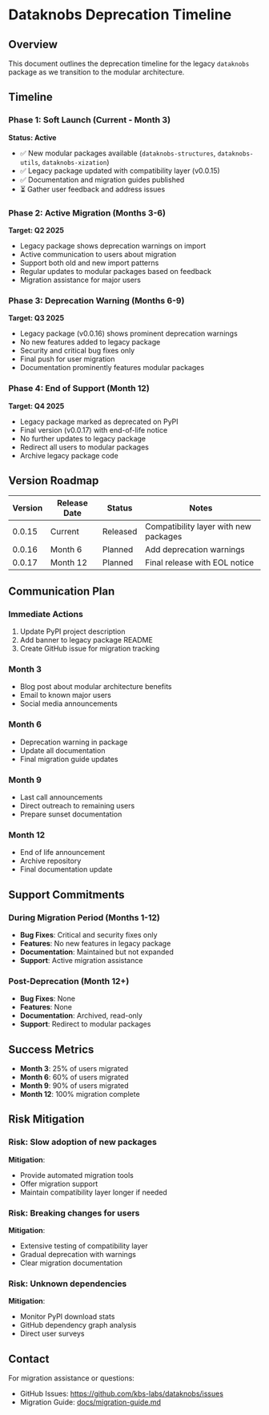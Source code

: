 # Dataknobs Deprecation Timeline

## Overview

This document outlines the deprecation timeline for the legacy `dataknobs` package as we transition to the modular architecture.

## Timeline

### Phase 1: Soft Launch (Current - Month 3)
**Status: Active**

- ✅ New modular packages available (`dataknobs-structures`, `dataknobs-utils`, `dataknobs-xization`)
- ✅ Legacy package updated with compatibility layer (v0.0.15)
- ✅ Documentation and migration guides published
- ⏳ Gather user feedback and address issues

### Phase 2: Active Migration (Months 3-6)
**Target: Q2 2025**

- Legacy package shows deprecation warnings on import
- Active communication to users about migration
- Support both old and new import patterns
- Regular updates to modular packages based on feedback
- Migration assistance for major users

### Phase 3: Deprecation Warning (Months 6-9)
**Target: Q3 2025**

- Legacy package (v0.0.16) shows prominent deprecation warnings
- No new features added to legacy package
- Security and critical bug fixes only
- Final push for user migration
- Documentation prominently features modular packages

### Phase 4: End of Support (Month 12)
**Target: Q4 2025**

- Legacy package marked as deprecated on PyPI
- Final version (v0.0.17) with end-of-life notice
- No further updates to legacy package
- Redirect all users to modular packages
- Archive legacy package code

## Version Roadmap

| Version | Release Date | Status | Notes |
|---------|-------------|--------|-------|
| 0.0.15 | Current | Released | Compatibility layer with new packages |
| 0.0.16 | Month 6 | Planned | Add deprecation warnings |
| 0.0.17 | Month 12 | Planned | Final release with EOL notice |

## Communication Plan

### Immediate Actions
1. Update PyPI project description
2. Add banner to legacy package README
3. Create GitHub issue for migration tracking

### Month 3
- Blog post about modular architecture benefits
- Email to known major users
- Social media announcements

### Month 6
- Deprecation warning in package
- Update all documentation
- Final migration guide updates

### Month 9
- Last call announcements
- Direct outreach to remaining users
- Prepare sunset documentation

### Month 12
- End of life announcement
- Archive repository
- Final documentation update

## Support Commitments

### During Migration Period (Months 1-12)
- **Bug Fixes**: Critical and security fixes only
- **Features**: No new features in legacy package
- **Documentation**: Maintained but not expanded
- **Support**: Active migration assistance

### Post-Deprecation (Month 12+)
- **Bug Fixes**: None
- **Features**: None
- **Documentation**: Archived, read-only
- **Support**: Redirect to modular packages

## Success Metrics

- **Month 3**: 25% of users migrated
- **Month 6**: 60% of users migrated
- **Month 9**: 90% of users migrated
- **Month 12**: 100% migration complete

## Risk Mitigation

### Risk: Slow adoption of new packages
**Mitigation**: 
- Provide automated migration tools
- Offer migration support
- Maintain compatibility layer longer if needed

### Risk: Breaking changes for users
**Mitigation**:
- Extensive testing of compatibility layer
- Gradual deprecation with warnings
- Clear migration documentation

### Risk: Unknown dependencies
**Mitigation**:
- Monitor PyPI download stats
- GitHub dependency graph analysis
- Direct user surveys

## Contact

For migration assistance or questions:
- GitHub Issues: https://github.com/kbs-labs/dataknobs/issues
- Migration Guide: [docs/migration-guide.md](migration-guide.md)
